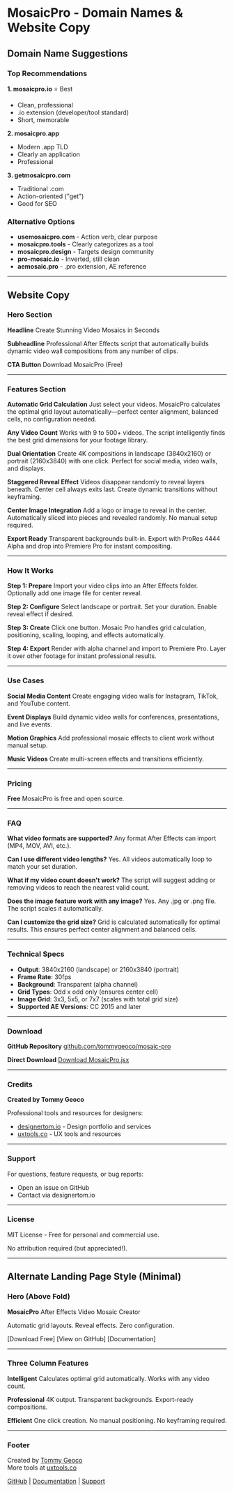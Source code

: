 # MosaicPro - Domain Names & Website Copy

## Domain Name Suggestions

### Top Recommendations

**1. mosaicpro.io** ⭐ Best
- Clean, professional
- .io extension (developer/tool standard)
- Short, memorable

**2. mosaicpro.app**
- Modern .app TLD
- Clearly an application
- Professional

**3. getmosaicpro.com**
- Traditional .com
- Action-oriented ("get")
- Good for SEO

### Alternative Options

- **usemosaicpro.com** - Action verb, clear purpose
- **mosaicpro.tools** - Clearly categorizes as a tool
- **mosaicpro.design** - Targets design community
- **pro-mosaic.io** - Inverted, still clean
- **aemosaic.pro** - .pro extension, AE reference

---

## Website Copy

### Hero Section

**Headline**
Create Stunning Video Mosaics in Seconds

**Subheadline**
Professional After Effects script that automatically builds dynamic video wall compositions from any number of clips.

**CTA Button**
Download MosaicPro (Free)

---

### Features Section

**Automatic Grid Calculation**
Just select your videos. MosaicPro calculates the optimal grid layout automatically—perfect center alignment, balanced cells, no configuration needed.

**Any Video Count**
Works with 9 to 500+ videos. The script intelligently finds the best grid dimensions for your footage library.

**Dual Orientation**
Create 4K compositions in landscape (3840x2160) or portrait (2160x3840) with one click. Perfect for social media, video walls, and displays.

**Staggered Reveal Effect**
Videos disappear randomly to reveal layers beneath. Center cell always exits last. Create dynamic transitions without keyframing.

**Center Image Integration**
Add a logo or image to reveal in the center. Automatically sliced into pieces and revealed randomly. No manual setup required.

**Export Ready**
Transparent backgrounds built-in. Export with ProRes 4444 Alpha and drop into Premiere Pro for instant compositing.

---

### How It Works

**Step 1: Prepare**
Import your video clips into an After Effects folder. Optionally add one image file for center reveal.

**Step 2: Configure**
Select landscape or portrait. Set your duration. Enable reveal effect if desired.

**Step 3: Create**
Click one button. Mosaic Pro handles grid calculation, positioning, scaling, looping, and effects automatically.

**Step 4: Export**
Render with alpha channel and import to Premiere Pro. Layer it over other footage for instant professional results.

---

### Use Cases

**Social Media Content**
Create engaging video walls for Instagram, TikTok, and YouTube content.

**Event Displays**
Build dynamic video walls for conferences, presentations, and live events.

**Motion Graphics**
Add professional mosaic effects to client work without manual setup.

**Music Videos**
Create multi-screen effects and transitions efficiently.

---

### Pricing

**Free**
MosaicPro is free and open source.

---

### FAQ

**What video formats are supported?**
Any format After Effects can import (MP4, MOV, AVI, etc.).

**Can I use different video lengths?**
Yes. All videos automatically loop to match your set duration.

**What if my video count doesn't work?**
The script will suggest adding or removing videos to reach the nearest valid count.

**Does the image feature work with any image?**
Yes. Any .jpg or .png file. The script scales it automatically.

**Can I customize the grid size?**
Grid is calculated automatically for optimal results. This ensures perfect center alignment and balanced cells.

---

### Technical Specs

- **Output**: 3840x2160 (landscape) or 2160x3840 (portrait)
- **Frame Rate**: 30fps
- **Background**: Transparent (alpha channel)
- **Grid Types**: Odd x odd only (ensures center cell)
- **Image Grid**: 3x3, 5x5, or 7x7 (scales with total grid size)
- **Supported AE Versions**: CC 2015 and later

---

### Download

**GitHub Repository**
[github.com/tommygeoco/mosaic-pro](https://github.com/tommygeoco/mosaic-pro)

**Direct Download**
[Download MosaicPro.jsx](link-to-latest-release)

---

### Credits

**Created by Tommy Geoco**

Professional tools and resources for designers:
- [designertom.io](https://designertom.io) - Design portfolio and services
- [uxtools.co](https://uxtools.co) - UX tools and resources

---

### Support

For questions, feature requests, or bug reports:
- Open an issue on GitHub
- Contact via designertom.io

---

### License

MIT License - Free for personal and commercial use.

No attribution required (but appreciated!).

---

## Alternate Landing Page Style (Minimal)

### Hero (Above Fold)

**MosaicPro**
After Effects Video Mosaic Creator

Automatic grid layouts. Reveal effects. Zero configuration.

[Download Free] [View on GitHub] [Documentation]

---

### Three Column Features

**Intelligent**
Calculates optimal grid automatically. Works with any video count.

**Professional**
4K output. Transparent backgrounds. Export-ready compositions.

**Efficient**
One click creation. No manual positioning. No keyframing required.

---

### Footer

Created by [Tommy Geoco](https://designertom.io)  
More tools at [uxtools.co](https://uxtools.co)

[GitHub](link) | [Documentation](link) | [Support](link)


